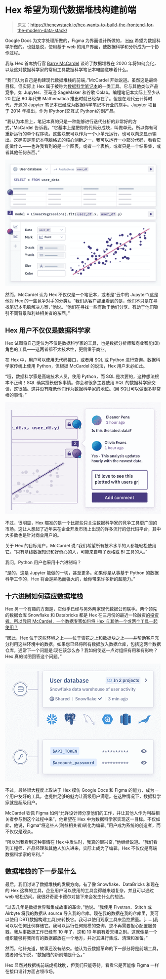 # Hex 希望为现代数据堆栈构建前端

> 原文：<https://thenewstack.io/hex-wants-to-build-the-frontend-for-the-modern-data-stack/>

Google Docs 为文字处理所做的，Figma 为界面设计所做的， [Hex](https://hex.tech/) 希望为数据科学所做的。也就是说，使用基于 web 的用户界面，使数据科学和分析成为一个协作过程。

我与 Hex 首席执行官 [Barry McCardel](https://www.linkedin.com/in/barrymccardel/) 谈论了数据堆栈在 2020 年将如何变化，以及这对数据科学家的常用工具数据科学笔记本电脑意味着什么。

“我们认为自己是构建现代数据堆栈的前端，”McCardel 开始说道。虽然这是最终目标，但实际上 Hex 属于被称为[数据科学笔记本](https://datasciencenotebook.org/)的一类工具。它与其他类似产品竞争，如 Jupyter、亚马逊 SageMaker 和谷歌 Colab。编程笔记本实际上至少从 20 世纪 80 年代末 Mathematica 推出时就已经存在了。但是在现代云计算时代，开源的 Jupyter 笔记本已经成为数据科学笔记本行业的旗手。Jupyter 项目于 2014 年推出，作为 IPython(交互式 Python)的副产品。

“我认为本质上，笔记本真的只是一种能够进行迭代分析的非常好的方式，”McCardel 告诉我。“它基本上是把你的代码分成块，叫做单元。所以你有可重新运行的单个程序块。这些块既可以作为一个小单元运行，也可以向您显示输出。这确实是笔记本电脑格式的核心创新之一，我可以运行一小部分代码，看看它能做什么——也许我看到的是一个图表，或者一个表格，或者只是一个结果集，或者其他任何东西。”

[![Hex](img/be3ee888e4a785cd15e6c8732b1d46d6.png)](https://cdn.thenewstack.io/media/2022/07/e3aae57e-logic-view-illustration@2x-db81ddb73f9bdfabfab15c2684e000bd.png)

然而，McCardel 认为 Hex 不仅仅是一个笔记本，或者是“云中的 Jupyter”(这是他对 Hex 的一些竞争对手的分类)。“我们从客户那里看到的是，他们不只是在寻找笔记本电脑解决方案，”他说。“他们在寻找一些有助于他们分享、有助于他们吸引不同背景和利益相关者的东西。”

## Hex 用户不仅仅是数据科学家

Hex 试图将自己定位为不仅是数据科学家的工具，也是数据分析师和商业智能(BI)角色的工具——这两者都不太技术性，更侧重于商业。

在 Hex 中，用户可以使用无代码接口，或者用 SQL 或 Python 进行查询。数据科学家传统上使用 Python，但根据 McCardel 的说法，Hex 用户未必如此。

“哦，数据科学家是高端技术人员，使用 Python，而 SQL 是次要的，这种想法根本不正确！SQL 确实擅长很多事情。你会和很多主要使用 SQL 的数据科学家交谈，这很酷。这并没有降低他们作为数据科学家的地位。(用 SQL)可以做很多非常棒的事情。”

[![Hex](img/97ea5336290eb006982d344bd1071a05.png)](https://cdn.thenewstack.io/media/2022/07/e4a1e60c-share-illustration@2x-702974338983357b66ec9a4146fc799c.png)

不过，很明显，Hex 瞄准的是一个比那些只关注数据科学家的竞争工具更广阔的市场。这让人想起了近年来在企业开发市场上出现的许多流行的低代码平台，其中大多数也是针对商业用户的。

关于 Hex 的目标用户，McCardel 说:“我们希望所有技术水平的人都能轻松使用它。“只有基线数据知识和好奇心的人，可能来自电子表格或 BI 工具的人。”

我问，Python 用户也采用十六进制吗？

“是的，这是 Jupyter 能做的一切，甚至更多。如果你是从事基于 Python 的数据科学工作的，Hex 将会是熟悉而强大的，给你带来许多新的超能力。”

## 十六进制如何适应数据堆栈

Hex 另一个有趣的方面是，它似乎已经与另外两家现代数据公司联手。两个领先的数据仓库 Snowflake 和 Databricks 都是 Hex 在三月份的最近一轮融资[的投资者。所以我问 McCardel，一个数据专家如何将 Hex 与其他一个或两个工具一起使用？](https://hex.tech/blog/series-b)

“因此，Hex 位于这些环境之上——位于雪花之上和数据块之上——并帮助客户充分利用这些环境中的数据。如果您已经将所有数据放入数据仓库，包括这两个数据仓库，通常下一个问题是:现在该怎么办？我如何使这一点对组织有用和有影响？Hex 真的试图回答这个问题。”

[![Hex](img/ea6856a0ed3e9d2cc64a0eb3643c34c6.png)](https://cdn.thenewstack.io/media/2022/07/cc503b44-how-hex-is-different-illustration@2x-8f445129a58c4b0a0eecf117c0a6e6b5.png)

不过，最终很大程度上取决于 Hex 模仿 Google Docs 和 Figma 的能力，成为一个用户友好的工具，也提供足够的魅力让高级用户满意。在这种情况下，数据科学家就是超级用户。

McCardel 钦佩 Figma 如何“允许设计师分享他们的工作，并让其他人作为利益相关者参与到这个过程中来”，他希望在 Hex 中为数据科学家实现这一目标。不仅如此，他说，Figma“将这些人(利益相关者)转化为编辑。”用户成为系统的创造者，而不仅仅是观众。

“所以当我看到这种事情在 Hex 中发生时，我真的很兴奋，”他继续说道。“我们看到工程师、产品经理和其他人加入进来，实际上成为了编辑。Hex 不仅仅是高端数据科学家的专利。”

## 数据堆栈的下一步是什么

最后，我们讨论了数据堆栈的发展方向。有了像 Snowflake、DataBricks 和现在的 Hex 这样的工具，企业用户可以使用的工具变得越来越复杂，并且可以通过 web 轻松访问。我很好奇麦卡德尔对接下来会发生什么的想法。

“过去几年是数据世界和集成故事的革命，”他说。“我使用 Fivetran、Stitch 或 Airbyte 将我的数据从 source 导入我的仓库。现在我的数据在我的仓库里，我可以使用 DBT[数据构建工具]来转换它。我可以使用观察工具来监控质量。[……]我可以以任何比例存储它。我可以运行任何规模的查询，您不再需要担心配置服务器。我从事数据工作已经有 10 年了，这和 10 年前有着天壤之别。这就像是一个组织能够将我所有的数据都放在一个地方，并对其进行集成、清理和准备。”

然而，他补充道，故事还没有结束。他认为云数据革命的下一部分将是前端工具，或者如他所说，“数据栈的新前端是什么。”

Hex 显然对数据栈前端虎视眈眈，但我们只能等待，看看它是否能像 Figma 一样在接口设计方面占领市场。

<svg xmlns:xlink="http://www.w3.org/1999/xlink" viewBox="0 0 68 31" version="1.1"><title>Group</title> <desc>Created with Sketch.</desc></svg>